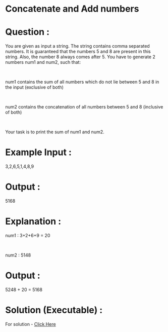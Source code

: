 # Concatenate and Add numbers

# Question :
You are given as input a string. The string contains comma separated numbers. It is guaranteed that the numbers 5 and 8 are present in this string.
Also, the number 8 always comes after 5. You have to generate 2 numbers num1 and num2, such that:

<br>

num1 contains the sum of all numbers which do not lie between 5 and 8 in the input (exclusive of both)

<br>

num2 contains the concatenation of all numbers between 5 and 8 (inclusive of both)

<br>

Your task is to print the sum of num1 and num2.

# Example Input :
3,2,6,5,1,4,8,9
 
# Output :
5168

# Explanation :
num1 : 3+2+6+9 = 20

<br>

num2 : 5148

# Output : 
5248 + 20  = 5168

# Solution (Executable) :
For solution - [Click Here](https://onecompiler.com/python/3wvqhmfte)
